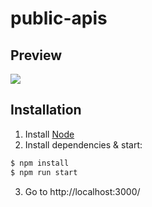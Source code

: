 # public-apis

## Preview

![](https://i.imgur.com/jLOBJup.gif)

## Installation

1. Install [Node](https://nodejs.org/en/)
2. Install dependencies & start:

```bash
$ npm install
$ npm run start
```

3. Go to http://localhost:3000/
